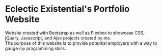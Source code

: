 # Eclectic Existential's Portfolio Website

Website created with Bootstrap as well as Flexbox to showcase CSS, jQuery, Javascript, and Ajax projects created by me.    
The purpose of this website is to provide potential employers with a way to gauge my programming skills.
